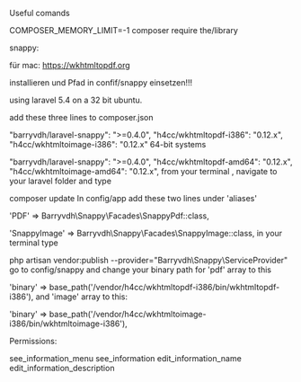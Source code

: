 Useful comands

COMPOSER_MEMORY_LIMIT=-1 composer require the/library

snappy:

für mac:
https://wkhtmltopdf.org

installieren und Pfad in confif/snappy einsetzen!!!

using laravel 5.4 on a 32 bit ubuntu.

add these three lines to composer.json

"barryvdh/laravel-snappy": ">=0.4.0",
"h4cc/wkhtmltopdf-i386": "0.12.x",
"h4cc/wkhtmltoimage-i386": "0.12.x"
64-bit systems

"barryvdh/laravel-snappy": ">=0.4.0",
"h4cc/wkhtmltopdf-amd64": "0.12.x",
"h4cc/wkhtmltoimage-amd64": "0.12.x",
from your terminal , navigate to your laravel folder and type

composer update
In config/app add these two lines under 'aliases'

'PDF' => Barryvdh\Snappy\Facades\SnappyPdf::class,

'SnappyImage' => Barryvdh\Snappy\Facades\SnappyImage::class,
in your terminal type

php artisan vendor:publish --provider="Barryvdh\Snappy\ServiceProvider"
go to config/snappy and change your binary path for 'pdf' array to this

'binary' => base_path('/vendor/h4cc/wkhtmltopdf-i386/bin/wkhtmltopdf-i386'),
and 'image' array to this:

'binary' => base_path('/vendor/h4cc/wkhtmltoimage-i386/bin/wkhtmltoimage-i386'),



Permissions:

see_information_menu
see_information
edit_information_name
edit_information_description
